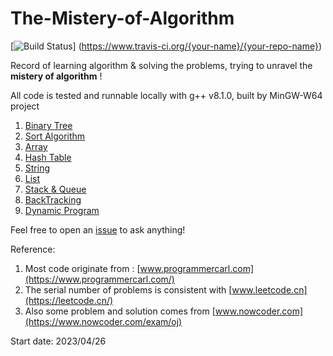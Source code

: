 # The-Mistery-of-Algorithm
[![Build Status](https://www.travis-ci.org/{your-name}/{your-repo-name}.svg?branch=master)]
(https://www.travis-ci.org/{your-name}/{your-repo-name})

Record of learning algorithm & solving the problems, trying to unravel the **mistery of algorithm** ! 
 

All code is tested and runnable locally with g++ v8.1.0, built by MinGW-W64 project

1. [Binary Tree](https://github.com/Raozey/The-Mistery-of-Algorithm/tree/main/Binary%20tree)
2. [Sort Algorithm](https://github.com/Raozey/The-Mistery-of-Algorithm/tree/main/Sort)
3. [Array](https://github.com/Raozey/The-Mistery-of-Algorithm/tree/main/Array)
4. [Hash Table](https://github.com/Raozey/The-Mistery-of-Algorithm/tree/main/Hash%20table)
5. [String](https://github.com/Raozey/The-Mistery-of-Algorithm/tree/main/String)
6. [List](https://github.com/Raozey/The-Mistery-of-Algorithm/tree/main/List)
7. [Stack & Queue](https://github.com/Raozey/The-Mistery-of-Algorithm/tree/main/Stack%20&%20Queue)
8. [BackTracking](https://github.com/Raozey/The-Mistery-of-Algorithm/tree/main/BackTracking)
9. [Dynamic Program](https://github.com/Raozey/The-Mistery-of-Algorithm/tree/main/Dynamic%20Program)


Feel free to open an [issue](https://github.com/Raozey/The-Mistery-of-Algorithm/issues/new) to ask anything!

Reference:
1. Most code originate from : [www.programmercarl.com](https://www.programmercarl.com/)
2. The serial number of problems is consistent with [www.leetcode.cn](https://leetcode.cn/)
3. Also some problem and solution comes from [www.nowcoder.com](https://www.nowcoder.com/exam/oj)



Start date: 2023/04/26
